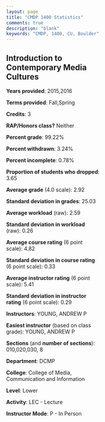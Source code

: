 ```yaml
---
layout: page
title: "CMDP 1400 Statistics"
comments: true
description: "blank"
keywords: "CMDP, 1400, CU, Boulder"
--- 
```

<head>
<script src="https://ajax.googleapis.com/ajax/libs/jquery/2.1.3/jquery.min.js"></script>
<script src="https://dl.dropboxusercontent.com/s/pc42nxpaw1ea4o9/highcharts.js?dl=0"></script>
<!-- <script src="../assets/js/highcharts.js"></script> -->
<style type="text/css">@font-face {
	font-family: "Bebas Neue";
	src: url(https://www.filehosting.org/file/details/544349/BebasNeue%20Regular.otf) format("opentype");
	}
	h1.Bebas { 
		font-family: "Bebas Neue", Verdana, Tahoma;
	}
</style>
</head>
<body>
	<div id="container" style="float: right; width: 45%; height: 88%; margin-left: 2.5%; margin-right: 2.5%;"></div>
	<script language="JavaScript">
		$(document).ready(function() {
		var chart = {type: 'column'};
		var title = {text: 'Grade Distribution'};
		var xAxis = {categories: ['A','B','C','D','F'],crosshair: true};
		var yAxis = {min: 0,title: {text: 'Percentage'}};
		var tooltip = {headerFormat: '<center><b><span style="font-size:20px">{point.key}</span></b></center>',
		               pointFormat: '<td style="padding:0"><b>{point.y:.1f}%</b></td>',
		               footerFormat: '</table>',shared: true,useHTML: true};
		var plotOptions = {column: {pointPadding: 0.0,borderWidth: 0}};  
		var credits = {enabled: false};var series= [{name: 'Percent',data: [35.11,43.51,12.98,3.82,4.58,]}];
		var json = {};
		json.chart = chart;
		json.title = title;
		json.tooltip = tooltip;
		json.xAxis = xAxis;
		json.yAxis = yAxis;  
		json.series = series;
		json.plotOptions = plotOptions;  
		json.credits = credits;
		$('#container').highcharts(json);
	});
	</script>
</body>
			   
## Introduction to Contemporary Media Cultures

**Years provided**: 2015,2016

**Terms provided**: Fall,Spring

**Credits**: 3

**RAP/Honors class?** Neither

**Percent grade**: 99.22%

**Percent withdrawn**: 3.24%

**Percent incomplete**: 0.78%

**Proportion of students who dropped**: 3.65

**Average grade** (4.0 scale): 2.92

**Standard deviation in grades**: 25.03

**Average workload** (raw): 2.59

**Standard deviation in workload** (raw): 0.26

**Average course rating** (6 point scale): 4.82

**Standard deviation in course rating** (6 point scale): 0.33

**Average instructor rating** (6 point scale): 5.41

**Standard deviation in instructor rating** (6 point scale): 0.29

**Instructors**: YOUNG, ANDREW P

**Easiest instructor** (based on class grade): YOUNG, ANDREW P

**Sections** (and **number of sections**): 010,020,030, 8

**Department**: DCMP

**College**: College of Media, Communication and Information

**Level**: Lower

**Activity**: LEC - Lecture

**Instructor Mode**: P  - In Person